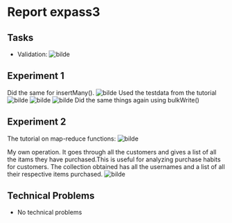 # Report expass3

## Tasks
* Validation:
  ![bilde](https://github.com/EndreSletnes/dat250assignment1/assets/81162433/13c804f1-fe5e-433d-9091-151066365331)
## Experiment 1
Did the same for insertMany().
![bilde](https://github.com/EndreSletnes/dat250assignment1/assets/81162433/c6b168b7-16e0-42e8-a634-5bbfbe099871)
Used the testdata from the tutorial
![bilde](https://github.com/EndreSletnes/dat250assignment1/assets/81162433/a6f7ae68-d3ee-4408-89e1-314277942905)
![bilde](https://github.com/EndreSletnes/dat250assignment1/assets/81162433/40a285b4-de42-4fd5-84f0-68147e5a1c54)
![bilde](https://github.com/EndreSletnes/dat250assignment1/assets/81162433/256d1311-6e81-408a-9a12-d022d9a78cf6)
Did the same things again using bulkWrite()

## Experiment 2
The tutorial on map-reduce functions:
![bilde](https://github.com/EndreSletnes/dat250assignment1/assets/81162433/001597bd-0f72-4be1-bad6-e0d8d4986029)

My own operation. It goes through all the customers and gives a list of all the itams they have purchased.This is useful for analyzing purchase habits for customers. The collection obtained has all the usernames and a list of all their respective items purchased.
![bilde](https://github.com/EndreSletnes/dat250assignment1/assets/81162433/8e230d97-10f5-4b37-acc0-5df392087c75)

## Technical Problems
* No technical problems
